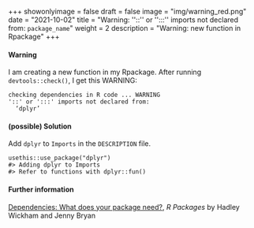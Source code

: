 +++
showonlyimage = false
draft = false
image = "img/warning_red.png"
date = "2021-10-02"
title = "Warning: ''::'' or '':::'' imports not declared from: `package_name`"
weight = 2
description = "Warning: new function in Rpackage"
+++

#### Warning
I am creating a new function in my Rpackage. 
After running `devtools::check()`, I get this WARNING:  

```
checking dependencies in R code ... WARNING
'::' or ':::' imports not declared from:
  ‘dplyr’ 
```

#### (possible) Solution
Add `dplyr` to `Imports` in the `DESCRIPTION` file.  

```
usethis::use_package("dplyr")
#> Adding dplyr to Imports
#> Refer to functions with dplyr::fun()
```

#### Further information
[Dependencies: What does your package need?](https://r-pkgs.org/description.html#dependencies), 
_R Packages_ by  Hadley Wickham and Jenny Bryan  


